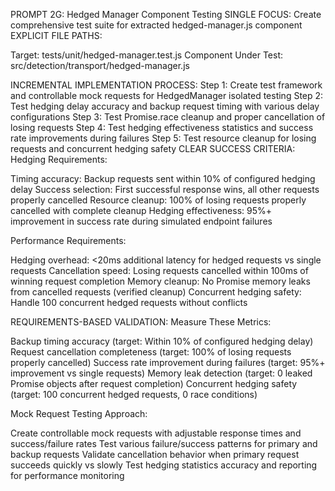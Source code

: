 PROMPT 2G: Hedged Manager Component Testing
SINGLE FOCUS: Create comprehensive test suite for extracted hedged-manager.js component
EXPLICIT FILE PATHS:

Target: tests/unit/hedged-manager.test.js
Component Under Test: src/detection/transport/hedged-manager.js

INCREMENTAL IMPLEMENTATION PROCESS:
Step 1: Create test framework and controllable mock requests for HedgedManager isolated testing
Step 2: Test hedging delay accuracy and backup request timing with various delay configurations
Step 3: Test Promise.race cleanup and proper cancellation of losing requests
Step 4: Test hedging effectiveness statistics and success rate improvements during failures
Step 5: Test resource cleanup for losing requests and concurrent hedging safety
CLEAR SUCCESS CRITERIA:
Hedging Requirements:

Timing accuracy: Backup requests sent within 10% of configured hedging delay
Success selection: First successful response wins, all other requests properly cancelled
Resource cleanup: 100% of losing requests properly cancelled with complete cleanup
Hedging effectiveness: 95%+ improvement in success rate during simulated endpoint failures

Performance Requirements:

Hedging overhead: <20ms additional latency for hedged requests vs single requests
Cancellation speed: Losing requests cancelled within 100ms of winning request completion
Memory cleanup: No Promise memory leaks from cancelled requests (verified cleanup)
Concurrent hedging safety: Handle 100 concurrent hedged requests without conflicts

REQUIREMENTS-BASED VALIDATION:
Measure These Metrics:

Backup timing accuracy (target: Within 10% of configured hedging delay)
Request cancellation completeness (target: 100% of losing requests properly cancelled)
Success rate improvement during failures (target: 95%+ improvement vs single requests)
Memory leak detection (target: 0 leaked Promise objects after request completion)
Concurrent hedging safety (target: 100 concurrent hedged requests, 0 race conditions)

Mock Request Testing Approach:

Create controllable mock requests with adjustable response times and success/failure rates
Test various failure/success patterns for primary and backup requests
Validate cancellation behavior when primary request succeeds quickly vs slowly
Test hedging statistics accuracy and reporting for performance monitoring
